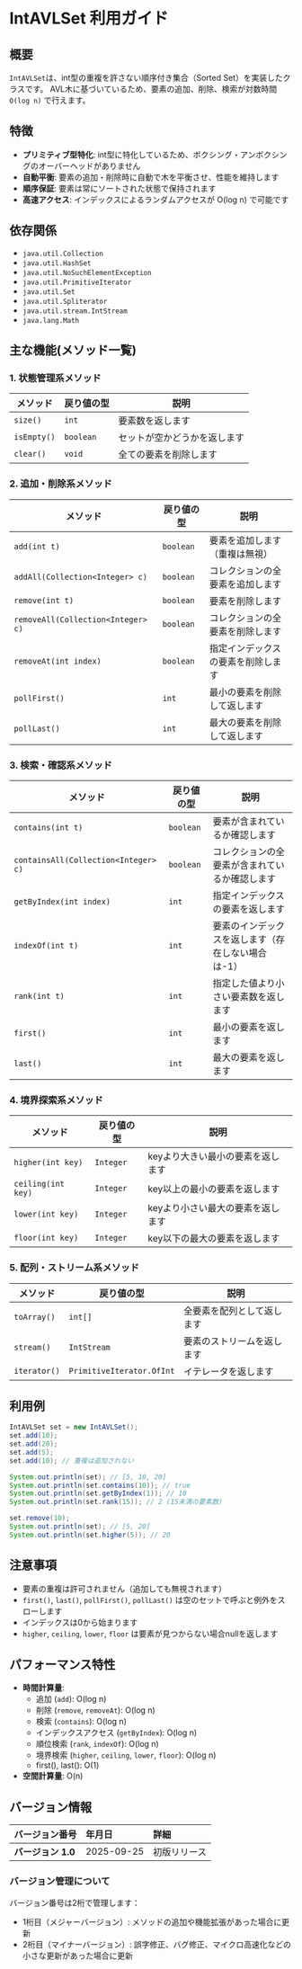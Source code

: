 # IntAVLSet 利用ガイド

## 概要

`IntAVLSet`は、int型の重複を許さない順序付き集合（Sorted Set）を実装したクラスです。
AVL木に基づいているため、要素の追加、削除、検索が対数時間`O(log n)` で行えます。

## 特徴

- **プリミティブ型特化**: int型に特化しているため、ボクシング・アンボクシングのオーバーヘッドがありません
- **自動平衡**: 要素の追加・削除時に自動で木を平衡させ、性能を維持します
- **順序保証**: 要素は常にソートされた状態で保持されます
- **高速アクセス**: インデックスによるランダムアクセスが O(log n) で可能です

## 依存関係

- `java.util.Collection`
- `java.util.HashSet`
- `java.util.NoSuchElementException`
- `java.util.PrimitiveIterator`
- `java.util.Set`
- `java.util.Spliterator`
- `java.util.stream.IntStream`
- `java.lang.Math`

## 主な機能(メソッド一覧)

### 1. 状態管理系メソッド

| メソッド        | 戻り値の型     | 説明             |
|-------------|-----------|----------------|
| `size()`    | `int`     | 要素数を返します       |
| `isEmpty()` | `boolean` | セットが空かどうかを返します |
| `clear()`   | `void`    | 全ての要素を削除します    |

### 2. 追加・削除系メソッド

| メソッド                               | 戻り値の型     | 説明                |
|------------------------------------|-----------|-------------------|
| `add(int t)`                       | `boolean` | 要素を追加します（重複は無視）   |
| `addAll(Collection<Integer> c)`    | `boolean` | コレクションの全要素を追加します  |
| `remove(int t)`                    | `boolean` | 要素を削除します          |
| `removeAll(Collection<Integer> c)` | `boolean` | コレクションの全要素を削除します  |
| `removeAt(int index)`              | `boolean` | 指定インデックスの要素を削除します |
| `pollFirst()`                      | `int`     | 最小の要素を削除して返します    |
| `pollLast()`                       | `int`     | 最大の要素を削除して返します    |

### 3. 検索・確認系メソッド

| メソッド                                 | 戻り値の型     | 説明                         |
|--------------------------------------|-----------|----------------------------|
| `contains(int t)`                    | `boolean` | 要素が含まれているか確認します            |
| `containsAll(Collection<Integer> c)` | `boolean` | コレクションの全要素が含まれているか確認します    |
| `getByIndex(int index)`              | `int`     | 指定インデックスの要素を返します           |
| `indexOf(int t)`                     | `int`     | 要素のインデックスを返します（存在しない場合は-1） |
| `rank(int t)`                        | `int`     | 指定した値より小さい要素数を返します         |
| `first()`                            | `int`     | 最小の要素を返します                 |
| `last()`                             | `int`     | 最大の要素を返します                 |

### 4. 境界探索系メソッド

| メソッド               | 戻り値の型     | 説明                 |
|--------------------|-----------|--------------------|
| `higher(int key)`  | `Integer` | keyより大きい最小の要素を返します |
| `ceiling(int key)` | `Integer` | key以上の最小の要素を返します   |
| `lower(int key)`   | `Integer` | keyより小さい最大の要素を返します |
| `floor(int key)`   | `Integer` | key以下の最大の要素を返します   |

### 5. 配列・ストリーム系メソッド

| メソッド         | 戻り値の型                     | 説明            |
|--------------|---------------------------|---------------|
| `toArray()`  | `int[]`                   | 全要素を配列として返します |
| `stream()`   | `IntStream`               | 要素のストリームを返します |
| `iterator()` | `PrimitiveIterator.OfInt` | イテレータを返します    |

## 利用例

```java
IntAVLSet set = new IntAVLSet();
set.add(10);
set.add(20);
set.add(5);
set.add(10); // 重複は追加されない

System.out.println(set); // [5, 10, 20]
System.out.println(set.contains(10)); // true
System.out.println(set.getByIndex(1)); // 10
System.out.println(set.rank(15)); // 2 (15未満の要素数)

set.remove(10);
System.out.println(set); // [5, 20]
System.out.println(set.higher(5)); // 20
```

## 注意事項

- 要素の重複は許可されません（追加しても無視されます）
- `first()`, `last()`, `pollFirst()`, `pollLast()` は空のセットで呼ぶと例外をスローします
- インデックスは0から始まります
- `higher`, `ceiling`, `lower`, `floor` は要素が見つからない場合nullを返します

## パフォーマンス特性

- **時間計算量**:
	- 追加 (`add`): O(log n)
	- 削除 (`remove`, `removeAt`): O(log n)
	- 検索 (`contains`): O(log n)
	- インデックスアクセス (`getByIndex`): O(log n)
	- 順位検索 (`rank`, `indexOf`): O(log n)
	- 境界検索 (`higher`, `ceiling`, `lower`, `floor`): O(log n)
	- first(), last(): O(1)
- **空間計算量**: O(n)

## バージョン情報

| バージョン番号       | 年月日        | 詳細     |
|:--------------|:-----------|:-------|
| **バージョン 1.0** | 2025-09-25 | 初版リリース |

### バージョン管理について

バージョン番号は2桁で管理します：

- 1桁目（メジャーバージョン）: メソッドの追加や機能拡張があった場合に更新
- 2桁目（マイナーバージョン）: 誤字修正、バグ修正、マイクロ高速化などの小さな更新があった場合に更新
